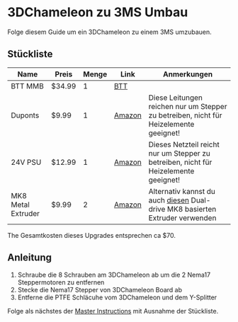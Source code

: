 # 3DChameleon zu 3MS Umbau

Folge diesem Guide um ein 3DChameleon zu einem 3MS umzubauen.

## Stückliste

| Name | Preis | Menge | Link | Anmerkungen |
| - | - | - | - | - |
| BTT MMB | $34.99 | 1 | [BTT](https://biqu.equipment/products/bigtreetech-mmb?srsltid=AfmBOoponySi7shutNrn8sXQ4NCBiLPUvgYTROIgp_KaDdjZcKoXTYkT) | |
Duponts | $9.99 | 1 | [Amazon](https://a.co/d/6QwGxhH) | Diese Leitungen reichen nur um Stepper zu betreiben, nicht für Heizelemente geeignet! |
| 24V PSU | $12.99 | 1 | [Amazon](https://a.co/d/7JEXFkH) | Dieses Netzteil reicht nur um Stepper zu betreiben, nicht für Heizelemente geeignet! |
| MK8 Metal Extruder | $9.99 | 2 | [Amazon](https://a.co/d/0gJ1ghKj) |Alternativ kannst du auch [diesen](https://a.co/d/dbw7Wor) Dual-drive MK8 basierten Extruder verwenden |

The Gesamtkosten dieses Upgrades entsprechen ca $70.

## Anleitung

1. Schraube die 8 Schrauben am 3DChameleon ab um die 2 Nema17 Steppermotoren zu entfernen
2. Stecke die Nema17 Stepper von 3DChameleon Board ab
3. Entferne die PTFE Schläcuhe vom 3DChameleon und dem Y-Splitter

Folge als nächstes der [Master Instructions](instructions.md) mit Ausnahme der Stückliste.